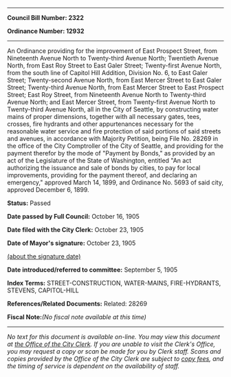 

********

**Council Bill Number: 2322**
   
**Ordinance Number: 12932**
********

 An Ordinance providing for the improvement of East Prospect Street, from Nineteenth Avenue North to Twenty-third Avenue North; Twentieth Avenue North, from East Roy Street to East Galer Street; Twenty-first Avenue North, from the south line of Capitol Hill Addition, Division No. 6, to East Galer Street; Twenty-second Avenue North, from East Mercer Street to East Galer Street; Twenty-third Avenue North, from East Mercer Street to East Prospect Street; East Roy Street, from Nineteenth Avenue North to Twenty-third Avenue North; and East Mercer Street, from Twenty-first Avenue North to Twenty-third Avenue North, all in the City of Seattle, by constructing water mains of proper dimensions, together with all necessary gates, tees, crosses, fire hydrants and other appurtenances necessary for the reasonable water service and fire protection of said portions of said streets and avenues, in accordance with Majority Petition, being File No. 28269 in the office of the City Comptroller of the City of Seattle, and providing for the payment therefor by the mode of "Payment by Bonds," as provided by an act of the Legislature of the State of Washington, entitled "An act authorizing the issuance and sale of bonds by cities, to pay for local improvements, providing for the payment thereof, and declaring an emergency," approved March 14, 1899, and Ordinance No. 5693 of said city, approved December 6, 1899.

**Status:** Passed
   
**Date passed by Full Council:** October 16, 1905
   
**Date filed with the City Clerk:** October 23, 1905
   
**Date of Mayor's signature:** October 23, 1905
   
[(about the signature date)](/~public/approvaldate.htm)
   
   
   
**Date introduced/referred to committee:** September 5, 1905
   
   
**Index Terms:** STREET-CONSTRUCTION, WATER-MAINS, FIRE-HYDRANTS, STEVENS, CAPITOL-HILL

**References/Related Documents:** Related: 28269

**Fiscal Note:**_(No fiscal note available at this time)_
********

_No text for this document is available on-line. You may view this document at [the Office of the City Clerk](http://www.seattle.gov/leg/clerk/contactUs.htm). If you are unable to visit the Clerk's Office, you may request a copy or scan be made for you by Clerk staff. Scans and copies provided by the Office of the City Clerk are subject to [copy fees](http://clerk.seattle.gov/~public/clerkfees.htm), and the timing of service is dependent on the availability of staff._


